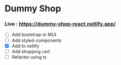 # Dummy Shop

### Live : https://dummy-shop-react.netlify.app/

- [ ] Add bootstrap or MUI
- [ ] Add styled-components
- [x] Add to netlify
- [ ] Add shopping cart
- [ ] Refactor using ts
